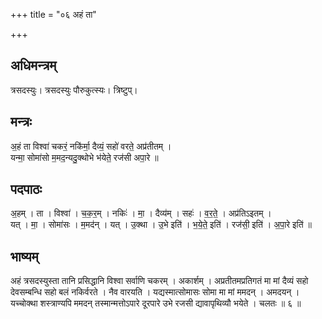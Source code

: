 +++
title = "०६ अहं ता"

+++
## अधिमन्त्रम्
त्रसदस्युः। त्रसदस्युः पौरुकुत्स्यः। त्रिष्टुप्।

## मन्त्रः
अ॒हं ता विश्वा॑ चकरं॒ नकि॑र्मा॒ दैव्यं॒ सहो॑ वरते॒ अप्र॑तीतम् ।  
यन्मा॒ सोमा॑सो म॒मद॒न्यदु॒क्थोभे भ॑येते॒ रज॑सी अपा॒रे ॥

## पदपाठः
अ॒हम् । ता । विश्वा॑ । च॒क॒र॒म् । नकिः॑ । मा॒ । दैव्य॑म् । सहः॑ । व॒र॒ते॒ । अप्र॑तिऽइतम् ।  
यत् । मा॒ । सोमा॑सः । म॒मद॑न् । यत् । उ॒क्था । उ॒भे इति॑ । भ॒ये॒ते॒ इति॑ । रज॑सी॒ इति॑ । अ॒पा॒रे इति॑ ॥

## भाष्यम्
अहं त्रसदस्युस्ता तानि प्रसिद्धानि विश्वा सर्वाणि चकरम् । अकार्शम् । अप्रतीतमप्रतिगतं मा मां दैव्यं सहो देवसम्बन्धि सहो बलं नकिर्वरते । नैव वारयति । यद्यस्मात्सोमासः सोमा मा मां ममदन् । अमदयन् । यच्चोक्था शस्त्राण्यपि ममदन् तस्मान्मत्तोऽपारे दूरपारे उभे रजसी द्यावापृथिव्यौ भयेते । चलतः ॥ ६ ॥
